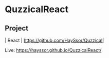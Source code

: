 # QuzzicalReact
## Project
| React | https://github.com/HaySsor/Quzzical|


Live: https://hayssor.github.io/QuzzicalReact/
